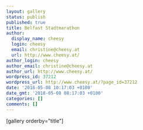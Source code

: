 ```yaml
---
layout: gallery
status: publish
published: true
title: Belfast Stadtmarathon
author:
  display_name: cheesy
  login: cheesy
  email: christine@cheesy.at
  url: http://www.cheesy.at/
author_login: cheesy
author_email: christine@cheesy.at
author_url: http://www.cheesy.at/
wordpress_id: 37212
wordpress_url: http://www.cheesy.at/?page_id=37212
date: '2018-05-08 10:17:03 +0100'
date_gmt: '2018-05-08 08:17:03 +0100'
categories: []
comments: []
---
```

[gallery orderby="title"]
